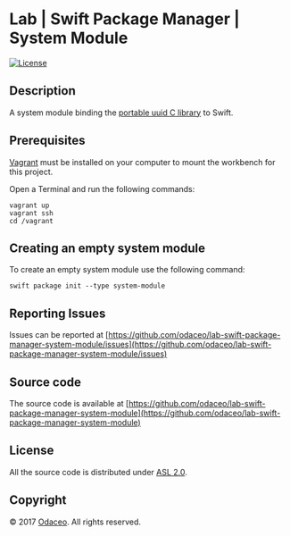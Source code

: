# Lab | Swift Package Manager | System Module

[![License](https://img.shields.io/github/license/odaceo/lab-swift-package-manager-system-module.svg)](LICENSE)

## Description

A system module binding the [portable uuid C library](https://sourceforge.net/projects/libuuid/) to Swift.

## Prerequisites

[Vagrant](https://www.vagrantup.com/downloads.html) must be installed on your 
computer to mount the workbench for this project.

Open a Terminal and run the following commands:

```shell
vagrant up
vagrant ssh
cd /vagrant
```

## Creating an empty system module

To create an empty system module use the following command:

``` shell
swift package init --type system-module
```

## Reporting Issues

Issues can be reported at [https://github.com/odaceo/lab-swift-package-manager-system-module/issues](https://github.com/odaceo/lab-swift-package-manager-system-module/issues)

## Source code

The source code is available at [https://github.com/odaceo/lab-swift-package-manager-system-module](https://github.com/odaceo/lab-swift-package-manager-system-module)

## License

All the source code is distributed under [ASL 2.0](LICENSE).

## Copyright

© 2017 [Odaceo](http://odaceo.ch). All rights reserved.

